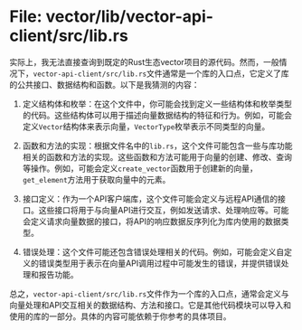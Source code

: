 # File: vector/lib/vector-api-client/src/lib.rs

实际上，我无法直接查询到既定的Rust生态vector项目的源代码。然而，一般情况下，`vector-api-client/src/lib.rs`文件通常是一个库的入口点，它定义了库的公共接口、数据结构和函数。以下是我猜测的内容：

1. 定义结构体和枚举：在这个文件中，你可能会找到定义一些结构体和枚举类型的代码。这些结构体可以用于描述向量数据结构的特征和行为。例如，可能会定义`Vector`结构体来表示向量，`VectorType`枚举表示不同类型的向量。

2. 函数和方法的实现：根据文件名中的`lib.rs`，这个文件可能包含一些与库功能相关的函数和方法的实现。这些函数和方法可能用于向量的创建、修改、查询等操作。例如，可能会定义`create_vector`函数用于创建新的向量，`get_element`方法用于获取向量中的元素。

3. 接口定义：作为一个API客户端库，这个文件可能会定义与远程API通信的接口。这些接口将用于与向量API进行交互，例如发送请求、处理响应等。可能会定义请求向量数据的接口，将API的响应数据反序列化为库内使用的数据类型。

4. 错误处理：这个文件可能还包含错误处理相关的代码。例如，可能会定义自定义的错误类型用于表示在向量API调用过程中可能发生的错误，并提供错误处理和报告功能。

总之，`vector-api-client/src/lib.rs`文件作为一个库的入口点，通常会定义与向量处理和API交互相关的数据结构、方法和接口。它是其他代码模块可以导入和使用的库的一部分。具体的内容可能依赖于你参考的具体项目。

